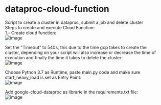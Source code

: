 # dataproc-cloud-function
Script to create a cluster in dataproc, submit a job and delete cluster  
Steps to create and execute Cloud Function:  
1.- Create cloud function:  
  ![image](https://user-images.githubusercontent.com/63972784/208485173-cf096e17-2074-4a48-8e2f-e1d790801500.png)  
  
  Set the "Timeout" to 540s, this due to the time gcp takes to create the cluster, depending on your script will also increase or decrease the time of execution and finally the time it takes to delete the cluster:      
  ![image](https://user-images.githubusercontent.com/63972784/208483961-4841fc6b-32ae-4d26-9a52-e33b021d6415.png)  
  
  Choose Python 3.7 as Runtime, paste main.py code and make sure start_heavy_load is set as Entry Point:  
  ![image](https://user-images.githubusercontent.com/63972784/208484480-5cb1571c-8b44-4164-ad0d-fb1f57d124c6.png)  
  
  Add google-cloud-dataproc as librarie in the requirements.txt file:  
  ![image](https://user-images.githubusercontent.com/63972784/208484552-a38a71f3-0ca8-4b2f-943a-2d6317d6731a.png)  

